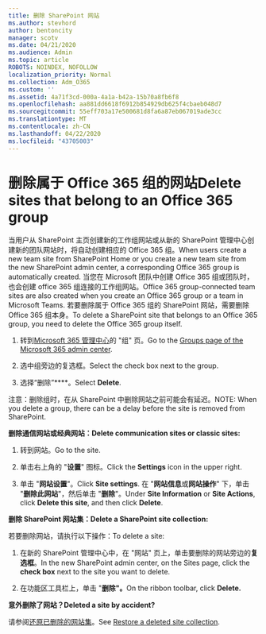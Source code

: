 ```yaml
---
title: 删除 SharePoint 网站
ms.author: stevhord
author: bentoncity
manager: scotv
ms.date: 04/21/2020
ms.audience: Admin
ms.topic: article
ROBOTS: NOINDEX, NOFOLLOW
localization_priority: Normal
ms.collection: Adm_O365
ms.custom: ''
ms.assetid: 4a71f3cd-000a-4a1a-b42a-15b70a8fb6f8
ms.openlocfilehash: aa881dd6618f6912b854929db625f4cbaeb048d7
ms.sourcegitcommit: 55eff703a17e500681d8fa6a87eb067019ade3cc
ms.translationtype: MT
ms.contentlocale: zh-CN
ms.lasthandoff: 04/22/2020
ms.locfileid: "43705003"
---
```

# <a name="delete-sites-that-belong-to-an-office-365-group"></a><span data-ttu-id="69168-102">删除属于 Office 365 组的网站</span><span class="sxs-lookup"><span data-stu-id="69168-102">Delete sites that belong to an Office 365 group</span></span>

<span data-ttu-id="69168-103">当用户从 SharePoint 主页创建新的工作组网站或从新的 SharePoint 管理中心创建新的团队网站时，将自动创建相应的 Office 365 组。</span><span class="sxs-lookup"><span data-stu-id="69168-103">When users create a new team site from SharePoint Home or you create a new team site from the new SharePoint admin center, a corresponding Office 365 group is automatically created.</span></span> <span data-ttu-id="69168-104">当您在 Microsoft 团队中创建 Office 365 组或团队时，也会创建 office 365 组连接的工作组网站。</span><span class="sxs-lookup"><span data-stu-id="69168-104">Office 365 group-connected team sites are also created when you create an Office 365 group or a team in Microsoft Teams.</span></span> <span data-ttu-id="69168-105">若要删除属于 Office 365 组的 SharePoint 网站，需要删除 Office 365 组本身。</span><span class="sxs-lookup"><span data-stu-id="69168-105">To delete a SharePoint site that belongs to an Office 365 group, you need to delete the Office 365 group itself.</span></span> 
  
1. <span data-ttu-id="69168-106">转到[Microsoft 365 管理中心](https://portal.office.com/adminportal/home#/groups)的 "组" 页。</span><span class="sxs-lookup"><span data-stu-id="69168-106">Go to the [Groups page of the Microsoft 365 admin center](https://portal.office.com/adminportal/home#/groups).</span></span>
    
2. <span data-ttu-id="69168-107">选中组旁边的复选框。</span><span class="sxs-lookup"><span data-stu-id="69168-107">Select the check box next to the group.</span></span>
    
3. <span data-ttu-id="69168-108">选择“删除”\*\*\*\*。</span><span class="sxs-lookup"><span data-stu-id="69168-108">Select **Delete**.</span></span>
    
<span data-ttu-id="69168-109">注意：删除组时，在从 SharePoint 中删除网站之前可能会有延迟。</span><span class="sxs-lookup"><span data-stu-id="69168-109">NOTE: When you delete a group, there can be a delay before the site is removed from SharePoint.</span></span>
  
<span data-ttu-id="69168-110">**删除通信网站或经典网站：**</span><span class="sxs-lookup"><span data-stu-id="69168-110">**Delete communication sites or classic sites:**</span></span>

1. <span data-ttu-id="69168-111">转到网站。</span><span class="sxs-lookup"><span data-stu-id="69168-111">Go to the site.</span></span>
  
2. <span data-ttu-id="69168-112">单击右上角的 "**设置**" 图标。</span><span class="sxs-lookup"><span data-stu-id="69168-112">Click the **Settings** icon in the upper right.</span></span> 
  
3. <span data-ttu-id="69168-113">单击 "**网站设置**"。</span><span class="sxs-lookup"><span data-stu-id="69168-113">Click **Site settings**.</span></span> <span data-ttu-id="69168-114">在 "**网站信息**或**网站操作**" 下，单击 "**删除此网站**"，然后单击 "**删除**"。</span><span class="sxs-lookup"><span data-stu-id="69168-114">Under **Site Information** or **Site Actions**, click **Delete this site**, and then click **Delete**.</span></span>
  
<span data-ttu-id="69168-115">**删除 SharePoint 网站集：**</span><span class="sxs-lookup"><span data-stu-id="69168-115">**Delete a SharePoint site collection:**</span></span>

<span data-ttu-id="69168-116">若要删除网站，请执行以下操作：</span><span class="sxs-lookup"><span data-stu-id="69168-116">To delete a site:</span></span>
  
1. <span data-ttu-id="69168-117">在新的 SharePoint 管理中心中，在 "网站" 页上，单击要删除的网站旁边的**复选框**。</span><span class="sxs-lookup"><span data-stu-id="69168-117">In the new SharePoint admin center, on the Sites page, click the **check box** next to the site you want to delete.</span></span> 
    
2. <span data-ttu-id="69168-118">在功能区工具栏上，单击 "**删除"。**</span><span class="sxs-lookup"><span data-stu-id="69168-118">On the ribbon toolbar, click **Delete.**</span></span>
    
<span data-ttu-id="69168-119">**意外删除了网站？**</span><span class="sxs-lookup"><span data-stu-id="69168-119">**Deleted a site by accident?**</span></span>

<span data-ttu-id="69168-120">请参阅[还原已删除的网站集](https://go.microsoft.com/fwlink/?linkid=867660)。</span><span class="sxs-lookup"><span data-stu-id="69168-120">See [Restore a deleted site collection](https://go.microsoft.com/fwlink/?linkid=867660).</span></span>
  

